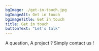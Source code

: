 ```yaml
--- 
bgImage: ./get-in-touch.jpg
bgImageAlt: Get in touch
bgImageTitle: Get in touch
title: Get in touch
buttonText: "Let's talk"
--- 
```

A question, A project ? Simply contact us !